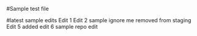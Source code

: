 #Sample test file

#latest sample edits
Edit 1
Edit 2
sample
ignore me
removed from staging
Edit 5 added
edit 6
sample repo edit
